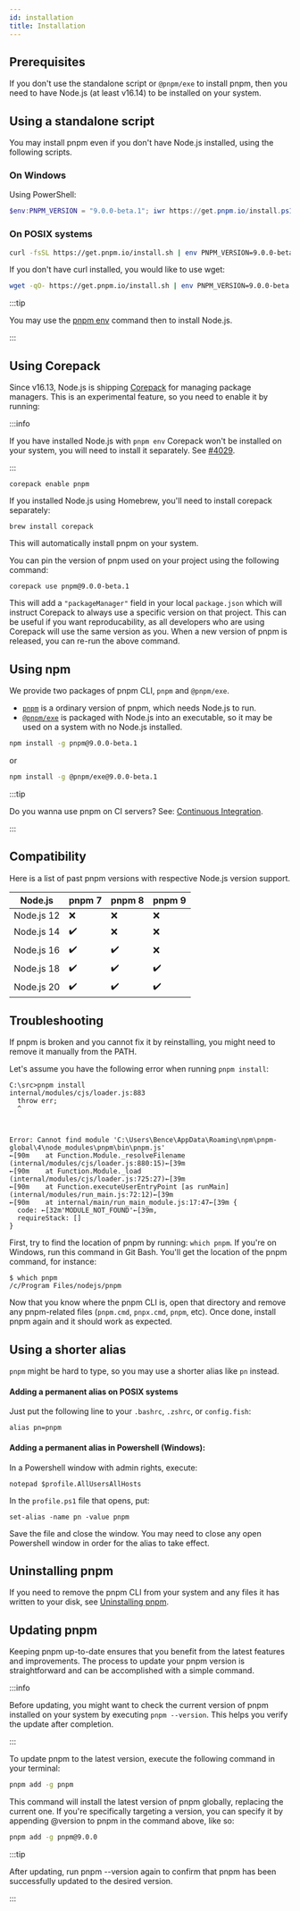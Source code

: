 ```yaml
---
id: installation
title: Installation
---
```


## Prerequisites

If you don't use the standalone script or `@pnpm/exe` to install pnpm, then you need to have Node.js (at least v16.14) to be installed on your system.

## Using a standalone script

You may install pnpm even if you don't have Node.js installed, using the following scripts.

### On Windows

Using PowerShell:

```powershell
$env:PNPM_VERSION = "9.0.0-beta.1"; iwr https://get.pnpm.io/install.ps1 -useb | iex
```

### On POSIX systems

```sh
curl -fsSL https://get.pnpm.io/install.sh | env PNPM_VERSION=9.0.0-beta.1 sh -
```

If you don't have curl installed, you would like to use wget:

```sh
wget -qO- https://get.pnpm.io/install.sh | env PNPM_VERSION=9.0.0-beta.1 sh -
```

:::tip

You may use the [pnpm env] command then to install Node.js.

:::

## Using Corepack

Since v16.13, Node.js is shipping [Corepack](https://nodejs.org/api/corepack.html) for managing package managers. This is an experimental feature, so you need to enable it by running:

:::info

If you have installed Node.js with `pnpm env` Corepack won't be installed on your system, you will need to install it separately. See [#4029](https://github.com/pnpm/pnpm/issues/4029).

:::

```
corepack enable pnpm
```

If you installed Node.js using Homebrew, you'll need to install corepack separately:

```
brew install corepack
```

This will automatically install pnpm on your system.

You can pin the version of pnpm used on your project using the following command:

```
corepack use pnpm@9.0.0-beta.1
```

This will add a `"packageManager"` field in your local `package.json` which will instruct Corepack to always use a specific version on that project. This can be useful if you want reproducability, as all developers who are using Corepack will use the same version as you. When a new version of pnpm is released, you can re-run the above command.

## Using npm

We provide two packages of pnpm CLI, `pnpm` and `@pnpm/exe`.

- [`pnpm`](https://www.npmjs.com/package/pnpm) is a ordinary version of pnpm, which needs Node.js to run.
- [`@pnpm/exe`](https://www.npmjs.com/package/@pnpm/exe) is packaged with Node.js into an executable, so it may be used on a system with no Node.js installed.


```sh
npm install -g pnpm@9.0.0-beta.1
```

or

```sh
npm install -g @pnpm/exe@9.0.0-beta.1
```

:::tip

Do you wanna use pnpm on CI servers? See: [Continuous Integration](./continuous-integration.md).

:::

## Compatibility

Here is a list of past pnpm versions with respective Node.js version support.

| Node.js    | pnpm 7 | pnpm 8 | pnpm 9 |
|------------|--------|--------|--------|
| Node.js 12 | ❌     | ❌     | ❌     |
| Node.js 14 | ✔️      | ❌     | ❌     |
| Node.js 16 | ✔️      | ✔️      | ❌     |
| Node.js 18 | ✔️      | ✔️      | ✔️      |
| Node.js 20 | ✔️      | ✔️      | ✔️      |

## Troubleshooting

If pnpm is broken and you cannot fix it by reinstalling, you might need to remove it manually from the PATH.

Let's assume you have the following error when running `pnpm install`:

```
C:\src>pnpm install
internal/modules/cjs/loader.js:883
  throw err;
  ^



Error: Cannot find module 'C:\Users\Bence\AppData\Roaming\npm\pnpm-global\4\node_modules\pnpm\bin\pnpm.js'
←[90m    at Function.Module._resolveFilename (internal/modules/cjs/loader.js:880:15)←[39m
←[90m    at Function.Module._load (internal/modules/cjs/loader.js:725:27)←[39m
←[90m    at Function.executeUserEntryPoint [as runMain] (internal/modules/run_main.js:72:12)←[39m
←[90m    at internal/main/run_main_module.js:17:47←[39m {
  code: ←[32m'MODULE_NOT_FOUND'←[39m,
  requireStack: []
}
```

First, try to find the location of pnpm by running: `which pnpm`. If you're on Windows, run this command in Git Bash.
You'll get the location of the pnpm command, for instance:

```
$ which pnpm
/c/Program Files/nodejs/pnpm
```

Now that you know where the pnpm CLI is, open that directory and remove any pnpm-related files (`pnpm.cmd`, `pnpx.cmd`, `pnpm`, etc).
Once done, install pnpm again and it should work as expected.

## Using a shorter alias

`pnpm` might be hard to type, so you may use a shorter alias like `pn` instead. 

#### Adding a permanent alias on POSIX systems

Just put the following line to your `.bashrc`, `.zshrc`, or `config.fish`:

```
alias pn=pnpm
```

#### Adding a permanent alias in Powershell (Windows):

In a Powershell window with admin rights, execute:

```
notepad $profile.AllUsersAllHosts
```

In the `profile.ps1` file that opens, put:

```
set-alias -name pn -value pnpm
```

Save the file and close the window. You may need to close any open Powershell window in order for the alias to take effect.

## Uninstalling pnpm

If you need to remove the pnpm CLI from your system and any files it has written to your disk, see [Uninstalling pnpm].

[Uninstalling pnpm]: ./uninstall.md
[pnpm env]: ./cli/env.md


## Updating pnpm

Keeping pnpm up-to-date ensures that you benefit from the latest features and improvements. The process to update your pnpm version is straightforward and can be accomplished with a simple command.

:::info

Before updating, you might want to check the current version of pnpm installed on your system by executing `pnpm --version`. This helps you verify the update after completion.

:::

To update pnpm to the latest version, execute the following command in your terminal:

```sh
pnpm add -g pnpm
```

This command will install the latest version of pnpm globally, replacing the current one. If you're specifically targeting a version, you can specify it by appending @version to pnpm in the command above, like so:

```sh
pnpm add -g pnpm@9.0.0
```

:::tip

After updating, run pnpm --version again to confirm that pnpm has been successfully updated to the desired version.

:::
